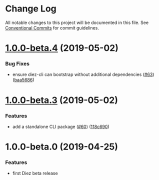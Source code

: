 # Change Log

All notable changes to this project will be documented in this file.
See [Conventional Commits](https://conventionalcommits.org) for commit guidelines.

# [1.0.0-beta.4](https://github.com/diez/diez/compare/v1.0.0-beta.3...v1.0.0-beta.4) (2019-05-02)


### Bug Fixes

* ensure diez-cli can bootstrap without additional dependencies ([#63](https://github.com/diez/diez/issues/63)) ([baa5686](https://github.com/diez/diez/commit/baa5686))





# [1.0.0-beta.3](https://github.com/diez/diez/compare/v1.0.0-beta.0...v1.0.0-beta.3) (2019-05-02)


### Features

* add a standalone CLI package ([#60](https://github.com/diez/diez/issues/60)) ([118c690](https://github.com/diez/diez/commit/118c690))





# 1.0.0-beta.0 (2019-04-25)


### Features

* first Diez beta release
